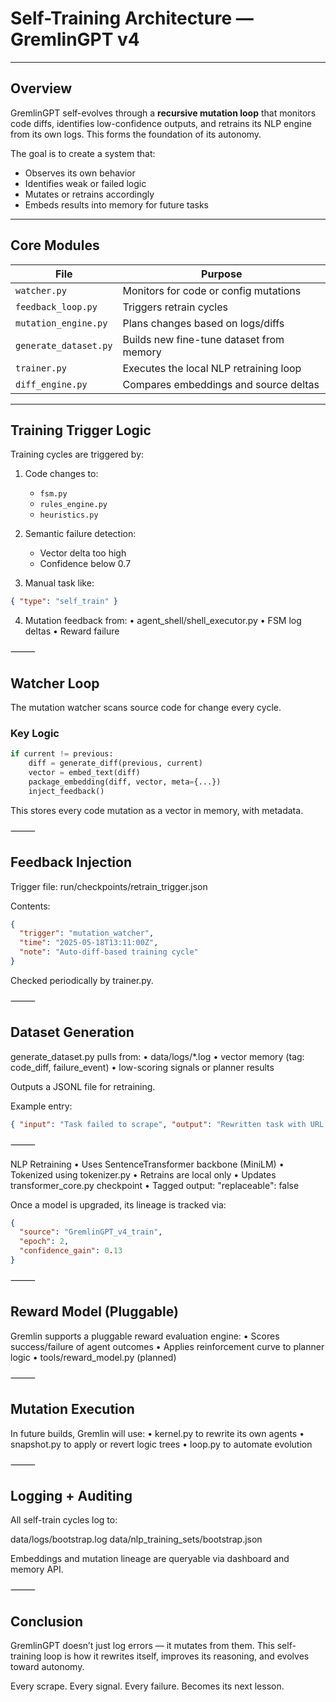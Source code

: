 # Self-Training Architecture — GremlinGPT v4

---

## Overview

GremlinGPT self-evolves through a **recursive mutation loop** that monitors code diffs, identifies low-confidence outputs, and retrains its NLP engine from its own logs. This forms the foundation of its autonomy.

The goal is to create a system that:
- Observes its own behavior
- Identifies weak or failed logic
- Mutates or retrains accordingly
- Embeds results into memory for future tasks

---

## Core Modules

| File                           | Purpose                                      |
|--------------------------------|----------------------------------------------|
| `watcher.py`                   | Monitors for code or config mutations        |
| `feedback_loop.py`            | Triggers retrain cycles                      |
| `mutation_engine.py`          | Plans changes based on logs/diffs            |
| `generate_dataset.py`         | Builds new fine-tune dataset from memory     |
| `trainer.py`                  | Executes the local NLP retraining loop       |
| `diff_engine.py`              | Compares embeddings and source deltas        |

---

## Training Trigger Logic

Training cycles are triggered by:

1. Code changes to:
   - `fsm.py`
   - `rules_engine.py`
   - `heuristics.py`

2. Semantic failure detection:
   - Vector delta too high
   - Confidence below 0.7

3. Manual task like:
```json
{ "type": "self_train" }
```
4.	Mutation feedback from:
	•	agent_shell/shell_executor.py
	•	FSM log deltas
	•	Reward failure

⸻

## Watcher Loop

The mutation watcher scans source code for change every cycle.

### Key Logic
```python
if current != previous:
    diff = generate_diff(previous, current)
    vector = embed_text(diff)
    package_embedding(diff, vector, meta={...})
    inject_feedback()
```
This stores every code mutation as a vector in memory, with metadata.

⸻

## Feedback Injection

Trigger file:
run/checkpoints/retrain_trigger.json

Contents:
```json
{
  "trigger": "mutation_watcher",
  "time": "2025-05-18T13:11:00Z",
  "note": "Auto-diff-based training cycle"
}
```

Checked periodically by trainer.py.

⸻

## Dataset Generation

generate_dataset.py pulls from:
	•	data/logs/*.log
	•	vector memory (tag: code_diff, failure_event)
	•	low-scoring signals or planner results

Outputs a JSONL file for retraining.

Example entry:
```json
{ "input": "Task failed to scrape", "output": "Rewritten task with URL fix" }
```

⸻

NLP Retraining
	•	Uses SentenceTransformer backbone (MiniLM)
	•	Tokenized using tokenizer.py
	•	Retrains are local only
	•	Updates transformer_core.py checkpoint
	•	Tagged output: "replaceable": false

Once a model is upgraded, its lineage is tracked via:
```json
{
  "source": "GremlinGPT_v4_train",
  "epoch": 2,
  "confidence_gain": 0.13
}
```

⸻

## Reward Model (Pluggable)

Gremlin supports a pluggable reward evaluation engine:
	•	Scores success/failure of agent outcomes
	•	Applies reinforcement curve to planner logic
	•	tools/reward_model.py (planned)

⸻

## Mutation Execution

In future builds, Gremlin will use:
	•	kernel.py to rewrite its own agents
	•	snapshot.py to apply or revert logic trees
	•	loop.py to automate evolution

⸻

## Logging + Auditing

All self-train cycles log to:

data/logs/bootstrap.log
data/nlp_training_sets/bootstrap.json

Embeddings and mutation lineage are queryable via dashboard and memory API.

⸻

## Conclusion

GremlinGPT doesn’t just log errors — it mutates from them.
This self-training loop is how it rewrites itself, improves its reasoning, and evolves toward autonomy.

Every scrape.
Every signal.
Every failure.
Becomes its next lesson.
